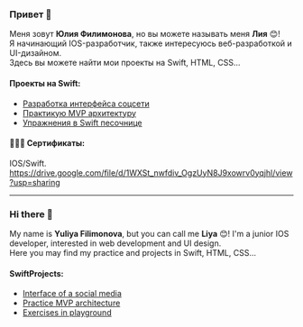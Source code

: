 
### Привет 👋
Меня зовут **Юлия Филимонова**, но вы можете называть меня **Лия** 😊!   
Я начинающий IOS-разработчик, также интересуюсь  веб-разработкой и UI-дизайном.  
Здесь вы можете найти мои проекты на Swift, HTML, CSS...

#### Проекты на Swift: 
* [Разработка интерфейса соцсети](https://github.com/LiyaNova/UIandNavigation) 
* [Практикую MVP архитектуру](https://github.com/LiyaNova/GetNetComment) 
* [Упражнения в Swift песочнице](https://github.com/LiyaNova/CodePracticeSwift) 

#### 👩🏻‍🎓 Сертификаты:
IOS/Swift. https://drive.google.com/file/d/1WXSt_nwfdiv_OgzUyN8J9xowrv0yqjhl/view?usp=sharing


****


### Hi there 👋

My name is **Yuliya Filimonova**, but you can call me **Liya** 😊! I'm a junior IOS developer, interested in web development and UI design.  
Here you may find my practice and projects in Swift, HTML, CSS...


#### SwiftProjects: 
* [Interface of a social media](https://github.com/LiyaNova/UIandNavigation) 
* [Practice MVP architecture ](https://github.com/LiyaNova/GetNetComment) 
* [Exercises in playground](https://github.com/LiyaNova/CodePracticeSwift) 





